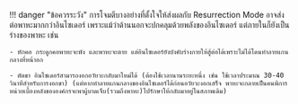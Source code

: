 !!! danger "ข้อควรระวัง"
    การโจมตีบางอย่างที่ตั้งใจให้ส่งผลกับ Resurrection Mode อาจส่งต่อพาหะมากกว่าอินไซเดอร์ เพราะแม้ว่าด้านนอกจะปกคลุมด้วยพลังของอินไซเดอร์ แต่ภายในก็ยังเป็นร่างของพาหะ เช่น

    - หักคอ กระดูกคอพาหะจะพัง และพาหะจะตาย แต่อินไซเดอร์ยังบังคับร่างกายให้สู้ต่อได้เพราะไม่ได้โดนทำลายแกนกลางที่หน้าอก

    - ตัดขา อินไซเดอร์สามารถงอกอวัยวะกลับมาใหม่ได้ (ต้องใช้เวลานานระยะหนึ่ง เช่น ใช้เวลาประมาณ 30-40 วินาทีสำหรับการงอกขา) (แต่หากทำลายแกนกลางของอินไซเดอร์ได้ก่อนอวัยวะงอกเสร็จ พาหะจะกลายเป็นคนพิการ หน่วยเบื้องหลังขององค์กรจะพาผู้บาดเจ็บ(รวมถึงพาหะ)ไปรักษาให้กลับมาอยู่ในสภาพเดิม) 